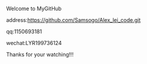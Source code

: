 Welcome to MyGitHub

address:https://github.com/Samsogo/Alex_lei_code.git

qq:1150693181

wechat:LYR199736124

Thanks for your watching!!!
